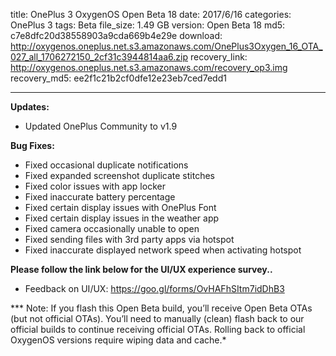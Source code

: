 title: OnePlus 3 OxygenOS Open Beta 18
date: 2017/6/16
categories: OnePlus 3
tags: Beta
file_size: 1.49 GB
version: Open Beta 18
md5: c7e8dfc20d38558903a9cda669b4e29e
download: http://oxygenos.oneplus.net.s3.amazonaws.com/OnePlus3Oxygen_16_OTA_027_all_1706272150_2cf31c3944814aa6.zip
recovery_link: http://oxygenos.oneplus.net.s3.amazonaws.com/recovery_op3.img
recovery_md5: ee2f1c21b2cf0dfe12e23eb7ced7edd1

---
**Updates:**
* Updated OnePlus Community to v1.9

**Bug Fixes:**
* Fixed occasional duplicate notifications 
* Fixed expanded screenshot duplicate stitches
* Fixed color issues with app locker 
* Fixed inaccurate battery percentage
* Fixed certain display issues with OnePlus Font
* Fixed certain display issues in the weather app
* Fixed camera occasionally unable to open
* Fixed sending files with 3rd party apps via hotspot
* Fixed inaccurate displayed network speed when activating hotspot


**Please follow the link below for the UI/UX experience survey..**
* Feedback on UI/UX: https://goo.gl/forms/OvHAFhSItm7idDhB3

*** Note: If you flash this Open Beta build, you’ll receive Open Beta OTAs (but not official OTAs). You’ll need to manually (clean) flash back to our official builds to continue receiving official OTAs. Rolling back to official OxygenOS versions require wiping data and cache.*
